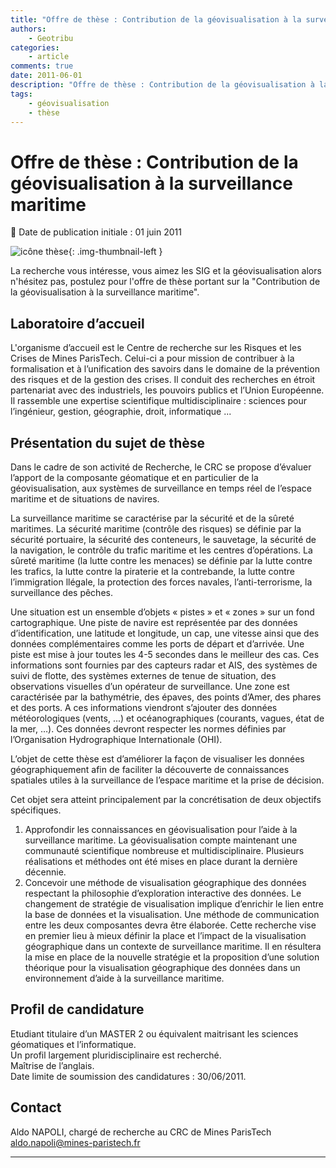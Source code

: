 ```yaml
---
title: "Offre de thèse : Contribution de la géovisualisation à la surveillance maritime"
authors:
    - Geotribu
categories:
    - article
comments: true
date: 2011-06-01
description: "Offre de thèse : Contribution de la géovisualisation à la surveillance maritime"
tags:
    - géovisualisation
    - thèse
---
```


# Offre de thèse : Contribution de la géovisualisation à la surveillance maritime

:calendar: Date de publication initiale : 01 juin 2011

![icône thèse](https://cdn.geotribu.fr/img/logos-icones/divers/these.png "icône thèse"){: .img-thumbnail-left }

La recherche vous intéresse, vous aimez les SIG et la géovisualisation alors n'hésitez pas, postulez pour l'offre de thèse portant sur la "Contribution de la géovisualisation à la surveillance maritime".

## Laboratoire d’accueil

L'organisme d’accueil est le Centre de recherche sur les Risques et les Crises de Mines ParisTech. Celui-ci a pour mission de contribuer à la formalisation et à l’unification des savoirs dans le domaine de la prévention des risques et de la gestion des crises. Il conduit des recherches en étroit partenariat avec des industriels, les pouvoirs publics et l’Union Européenne. Il rassemble une expertise scientifique multidisciplinaire : sciences pour l’ingénieur, gestion, géographie, droit, informatique ...

## Présentation du sujet de thèse

Dans le cadre de son activité de Recherche, le CRC se propose d’évaluer l’apport de la composante géomatique et en particulier de la géovisualisation, aux systèmes de surveillance en temps réel de l’espace maritime et de situations de navires.

La surveillance maritime se caractérise par la sécurité et de la sûreté maritimes. La sécurité maritime (contrôle des risques) se définie par la sécurité portuaire, la sécurité des conteneurs, le sauvetage, la sécurité de la navigation, le contrôle du trafic maritime et les centres d’opérations. La sûreté maritime (la lutte contre les menaces) se définie par la lutte contre les trafics, la lutte contre la piraterie et la contrebande, la lutte contre l’immigration llégale, la protection des forces navales, l’anti-terrorisme, la surveillance des pêches.

Une situation est un ensemble d’objets « pistes » et « zones » sur un fond cartographique. Une piste de navire est représentée par des données d’identification, une latitude et longitude, un cap, une vitesse ainsi que des données complémentaires comme les ports de départ et d’arrivée. Une piste est mise à jour toutes les 4-5 secondes dans le meilleur des cas. Ces informations sont fournies par des capteurs radar et AIS, des systèmes de suivi de flotte, des systèmes externes de tenue de situation, des observations visuelles d’un opérateur de surveillance. Une zone est caractérisée par la bathymétrie, des épaves, des points d’Amer, des phares et des ports. A ces informations viendront s’ajouter des données météorologiques (vents, ...) et océanographiques (courants, vagues, état de la mer, …). Ces données devront respecter les normes définies par l’Organisation Hydrographique Internationale (OHI).

L’objet de cette thèse est d’améliorer la façon de visualiser les données géographiquement afin de faciliter la découverte de connaissances spatiales utiles à la surveillance de l’espace maritime et la prise de décision.

Cet objet sera atteint principalement par la concrétisation de deux objectifs spécifiques.

1. Approfondir les connaissances en géovisualisation pour l’aide à la surveillance maritime. La géovisualisation compte maintenant une communauté scientifique nombreuse et multidisciplinaire. Plusieurs réalisations et méthodes ont été mises en place durant la dernière décennie.
2. Concevoir une méthode de visualisation géographique des données respectant la philosophie d’exploration interactive des données. Le changement de stratégie de visualisation implique d’enrichir le lien entre la base de données et la visualisation. Une méthode de communication entre les deux composantes devra être élaborée. Cette recherche vise en premier lieu à mieux définir la place et l’impact de la visualisation géographique dans un contexte de surveillance maritime. Il en résultera la mise en place de la nouvelle stratégie et la proposition d’une solution théorique pour la visualisation géographique des données dans un environnement d’aide à la surveillance maritime.

## Profil de candidature

Etudiant titulaire d’un MASTER 2 ou équivalent maitrisant les sciences géomatiques et l’informatique.  
Un profil largement pluridisciplinaire est recherché.  
Maîtrise de l’anglais.  
Date limite de soumission des candidatures : 30/06/2011.

## Contact

Aldo NAPOLI, chargé de recherche au CRC de Mines ParisTech  
[aldo.napoli@mines-paristech.fr](mailto:aldo.napoli@mines-paristech.fr)

----

<!-- geotribu:authors-block -->
